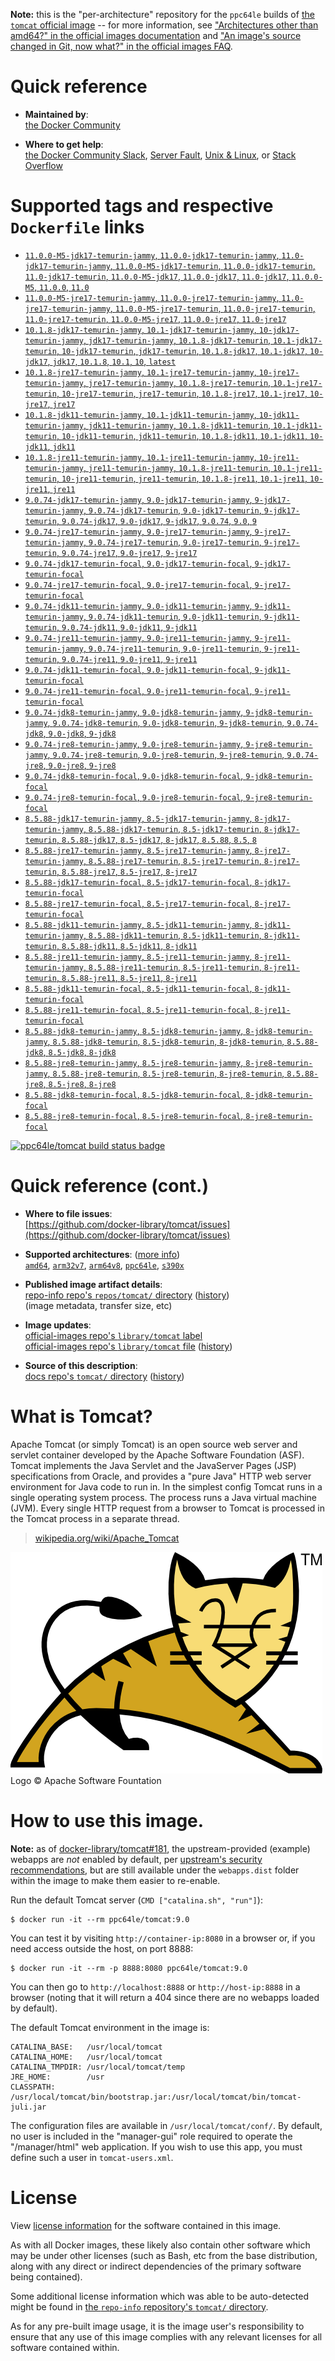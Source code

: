 <!--

********************************************************************************

WARNING:

    DO NOT EDIT "tomcat/README.md"

    IT IS AUTO-GENERATED

    (from the other files in "tomcat/" combined with a set of templates)

********************************************************************************

-->

**Note:** this is the "per-architecture" repository for the `ppc64le` builds of [the `tomcat` official image](https://hub.docker.com/_/tomcat) -- for more information, see ["Architectures other than amd64?" in the official images documentation](https://github.com/docker-library/official-images#architectures-other-than-amd64) and ["An image's source changed in Git, now what?" in the official images FAQ](https://github.com/docker-library/faq#an-images-source-changed-in-git-now-what).

# Quick reference

-	**Maintained by**:  
	[the Docker Community](https://github.com/docker-library/tomcat)

-	**Where to get help**:  
	[the Docker Community Slack](https://dockr.ly/comm-slack), [Server Fault](https://serverfault.com/help/on-topic), [Unix & Linux](https://unix.stackexchange.com/help/on-topic), or [Stack Overflow](https://stackoverflow.com/help/on-topic)

# Supported tags and respective `Dockerfile` links

-	[`11.0.0-M5-jdk17-temurin-jammy`, `11.0.0-jdk17-temurin-jammy`, `11.0-jdk17-temurin-jammy`, `11.0.0-M5-jdk17-temurin`, `11.0.0-jdk17-temurin`, `11.0-jdk17-temurin`, `11.0.0-M5-jdk17`, `11.0.0-jdk17`, `11.0-jdk17`, `11.0.0-M5`, `11.0.0`, `11.0`](https://github.com/docker-library/tomcat/blob/fb328ed4e0c36ca21299a8dad9b8dbce20dee236/11.0/jdk17/temurin-jammy/Dockerfile)
-	[`11.0.0-M5-jre17-temurin-jammy`, `11.0.0-jre17-temurin-jammy`, `11.0-jre17-temurin-jammy`, `11.0.0-M5-jre17-temurin`, `11.0.0-jre17-temurin`, `11.0-jre17-temurin`, `11.0.0-M5-jre17`, `11.0.0-jre17`, `11.0-jre17`](https://github.com/docker-library/tomcat/blob/17250442a64aab56e229f14cf2a4f570da8bb48f/11.0/jre17/temurin-jammy/Dockerfile)
-	[`10.1.8-jdk17-temurin-jammy`, `10.1-jdk17-temurin-jammy`, `10-jdk17-temurin-jammy`, `jdk17-temurin-jammy`, `10.1.8-jdk17-temurin`, `10.1-jdk17-temurin`, `10-jdk17-temurin`, `jdk17-temurin`, `10.1.8-jdk17`, `10.1-jdk17`, `10-jdk17`, `jdk17`, `10.1.8`, `10.1`, `10`, `latest`](https://github.com/docker-library/tomcat/blob/fb328ed4e0c36ca21299a8dad9b8dbce20dee236/10.1/jdk17/temurin-jammy/Dockerfile)
-	[`10.1.8-jre17-temurin-jammy`, `10.1-jre17-temurin-jammy`, `10-jre17-temurin-jammy`, `jre17-temurin-jammy`, `10.1.8-jre17-temurin`, `10.1-jre17-temurin`, `10-jre17-temurin`, `jre17-temurin`, `10.1.8-jre17`, `10.1-jre17`, `10-jre17`, `jre17`](https://github.com/docker-library/tomcat/blob/fcaa478d6d8ad1ee702efddec8ed8eada283acc5/10.1/jre17/temurin-jammy/Dockerfile)
-	[`10.1.8-jdk11-temurin-jammy`, `10.1-jdk11-temurin-jammy`, `10-jdk11-temurin-jammy`, `jdk11-temurin-jammy`, `10.1.8-jdk11-temurin`, `10.1-jdk11-temurin`, `10-jdk11-temurin`, `jdk11-temurin`, `10.1.8-jdk11`, `10.1-jdk11`, `10-jdk11`, `jdk11`](https://github.com/docker-library/tomcat/blob/fb328ed4e0c36ca21299a8dad9b8dbce20dee236/10.1/jdk11/temurin-jammy/Dockerfile)
-	[`10.1.8-jre11-temurin-jammy`, `10.1-jre11-temurin-jammy`, `10-jre11-temurin-jammy`, `jre11-temurin-jammy`, `10.1.8-jre11-temurin`, `10.1-jre11-temurin`, `10-jre11-temurin`, `jre11-temurin`, `10.1.8-jre11`, `10.1-jre11`, `10-jre11`, `jre11`](https://github.com/docker-library/tomcat/blob/fcaa478d6d8ad1ee702efddec8ed8eada283acc5/10.1/jre11/temurin-jammy/Dockerfile)
-	[`9.0.74-jdk17-temurin-jammy`, `9.0-jdk17-temurin-jammy`, `9-jdk17-temurin-jammy`, `9.0.74-jdk17-temurin`, `9.0-jdk17-temurin`, `9-jdk17-temurin`, `9.0.74-jdk17`, `9.0-jdk17`, `9-jdk17`, `9.0.74`, `9.0`, `9`](https://github.com/docker-library/tomcat/blob/fb328ed4e0c36ca21299a8dad9b8dbce20dee236/9.0/jdk17/temurin-jammy/Dockerfile)
-	[`9.0.74-jre17-temurin-jammy`, `9.0-jre17-temurin-jammy`, `9-jre17-temurin-jammy`, `9.0.74-jre17-temurin`, `9.0-jre17-temurin`, `9-jre17-temurin`, `9.0.74-jre17`, `9.0-jre17`, `9-jre17`](https://github.com/docker-library/tomcat/blob/680850057e040405b12b2d841969a38e9c039740/9.0/jre17/temurin-jammy/Dockerfile)
-	[`9.0.74-jdk17-temurin-focal`, `9.0-jdk17-temurin-focal`, `9-jdk17-temurin-focal`](https://github.com/docker-library/tomcat/blob/fb328ed4e0c36ca21299a8dad9b8dbce20dee236/9.0/jdk17/temurin-focal/Dockerfile)
-	[`9.0.74-jre17-temurin-focal`, `9.0-jre17-temurin-focal`, `9-jre17-temurin-focal`](https://github.com/docker-library/tomcat/blob/680850057e040405b12b2d841969a38e9c039740/9.0/jre17/temurin-focal/Dockerfile)
-	[`9.0.74-jdk11-temurin-jammy`, `9.0-jdk11-temurin-jammy`, `9-jdk11-temurin-jammy`, `9.0.74-jdk11-temurin`, `9.0-jdk11-temurin`, `9-jdk11-temurin`, `9.0.74-jdk11`, `9.0-jdk11`, `9-jdk11`](https://github.com/docker-library/tomcat/blob/fb328ed4e0c36ca21299a8dad9b8dbce20dee236/9.0/jdk11/temurin-jammy/Dockerfile)
-	[`9.0.74-jre11-temurin-jammy`, `9.0-jre11-temurin-jammy`, `9-jre11-temurin-jammy`, `9.0.74-jre11-temurin`, `9.0-jre11-temurin`, `9-jre11-temurin`, `9.0.74-jre11`, `9.0-jre11`, `9-jre11`](https://github.com/docker-library/tomcat/blob/680850057e040405b12b2d841969a38e9c039740/9.0/jre11/temurin-jammy/Dockerfile)
-	[`9.0.74-jdk11-temurin-focal`, `9.0-jdk11-temurin-focal`, `9-jdk11-temurin-focal`](https://github.com/docker-library/tomcat/blob/fb328ed4e0c36ca21299a8dad9b8dbce20dee236/9.0/jdk11/temurin-focal/Dockerfile)
-	[`9.0.74-jre11-temurin-focal`, `9.0-jre11-temurin-focal`, `9-jre11-temurin-focal`](https://github.com/docker-library/tomcat/blob/680850057e040405b12b2d841969a38e9c039740/9.0/jre11/temurin-focal/Dockerfile)
-	[`9.0.74-jdk8-temurin-jammy`, `9.0-jdk8-temurin-jammy`, `9-jdk8-temurin-jammy`, `9.0.74-jdk8-temurin`, `9.0-jdk8-temurin`, `9-jdk8-temurin`, `9.0.74-jdk8`, `9.0-jdk8`, `9-jdk8`](https://github.com/docker-library/tomcat/blob/fb328ed4e0c36ca21299a8dad9b8dbce20dee236/9.0/jdk8/temurin-jammy/Dockerfile)
-	[`9.0.74-jre8-temurin-jammy`, `9.0-jre8-temurin-jammy`, `9-jre8-temurin-jammy`, `9.0.74-jre8-temurin`, `9.0-jre8-temurin`, `9-jre8-temurin`, `9.0.74-jre8`, `9.0-jre8`, `9-jre8`](https://github.com/docker-library/tomcat/blob/680850057e040405b12b2d841969a38e9c039740/9.0/jre8/temurin-jammy/Dockerfile)
-	[`9.0.74-jdk8-temurin-focal`, `9.0-jdk8-temurin-focal`, `9-jdk8-temurin-focal`](https://github.com/docker-library/tomcat/blob/fb328ed4e0c36ca21299a8dad9b8dbce20dee236/9.0/jdk8/temurin-focal/Dockerfile)
-	[`9.0.74-jre8-temurin-focal`, `9.0-jre8-temurin-focal`, `9-jre8-temurin-focal`](https://github.com/docker-library/tomcat/blob/680850057e040405b12b2d841969a38e9c039740/9.0/jre8/temurin-focal/Dockerfile)
-	[`8.5.88-jdk17-temurin-jammy`, `8.5-jdk17-temurin-jammy`, `8-jdk17-temurin-jammy`, `8.5.88-jdk17-temurin`, `8.5-jdk17-temurin`, `8-jdk17-temurin`, `8.5.88-jdk17`, `8.5-jdk17`, `8-jdk17`, `8.5.88`, `8.5`, `8`](https://github.com/docker-library/tomcat/blob/fb328ed4e0c36ca21299a8dad9b8dbce20dee236/8.5/jdk17/temurin-jammy/Dockerfile)
-	[`8.5.88-jre17-temurin-jammy`, `8.5-jre17-temurin-jammy`, `8-jre17-temurin-jammy`, `8.5.88-jre17-temurin`, `8.5-jre17-temurin`, `8-jre17-temurin`, `8.5.88-jre17`, `8.5-jre17`, `8-jre17`](https://github.com/docker-library/tomcat/blob/44079aa2c56da8b47438f58af9c01ffdda1a8a95/8.5/jre17/temurin-jammy/Dockerfile)
-	[`8.5.88-jdk17-temurin-focal`, `8.5-jdk17-temurin-focal`, `8-jdk17-temurin-focal`](https://github.com/docker-library/tomcat/blob/fb328ed4e0c36ca21299a8dad9b8dbce20dee236/8.5/jdk17/temurin-focal/Dockerfile)
-	[`8.5.88-jre17-temurin-focal`, `8.5-jre17-temurin-focal`, `8-jre17-temurin-focal`](https://github.com/docker-library/tomcat/blob/44079aa2c56da8b47438f58af9c01ffdda1a8a95/8.5/jre17/temurin-focal/Dockerfile)
-	[`8.5.88-jdk11-temurin-jammy`, `8.5-jdk11-temurin-jammy`, `8-jdk11-temurin-jammy`, `8.5.88-jdk11-temurin`, `8.5-jdk11-temurin`, `8-jdk11-temurin`, `8.5.88-jdk11`, `8.5-jdk11`, `8-jdk11`](https://github.com/docker-library/tomcat/blob/fb328ed4e0c36ca21299a8dad9b8dbce20dee236/8.5/jdk11/temurin-jammy/Dockerfile)
-	[`8.5.88-jre11-temurin-jammy`, `8.5-jre11-temurin-jammy`, `8-jre11-temurin-jammy`, `8.5.88-jre11-temurin`, `8.5-jre11-temurin`, `8-jre11-temurin`, `8.5.88-jre11`, `8.5-jre11`, `8-jre11`](https://github.com/docker-library/tomcat/blob/44079aa2c56da8b47438f58af9c01ffdda1a8a95/8.5/jre11/temurin-jammy/Dockerfile)
-	[`8.5.88-jdk11-temurin-focal`, `8.5-jdk11-temurin-focal`, `8-jdk11-temurin-focal`](https://github.com/docker-library/tomcat/blob/fb328ed4e0c36ca21299a8dad9b8dbce20dee236/8.5/jdk11/temurin-focal/Dockerfile)
-	[`8.5.88-jre11-temurin-focal`, `8.5-jre11-temurin-focal`, `8-jre11-temurin-focal`](https://github.com/docker-library/tomcat/blob/44079aa2c56da8b47438f58af9c01ffdda1a8a95/8.5/jre11/temurin-focal/Dockerfile)
-	[`8.5.88-jdk8-temurin-jammy`, `8.5-jdk8-temurin-jammy`, `8-jdk8-temurin-jammy`, `8.5.88-jdk8-temurin`, `8.5-jdk8-temurin`, `8-jdk8-temurin`, `8.5.88-jdk8`, `8.5-jdk8`, `8-jdk8`](https://github.com/docker-library/tomcat/blob/fb328ed4e0c36ca21299a8dad9b8dbce20dee236/8.5/jdk8/temurin-jammy/Dockerfile)
-	[`8.5.88-jre8-temurin-jammy`, `8.5-jre8-temurin-jammy`, `8-jre8-temurin-jammy`, `8.5.88-jre8-temurin`, `8.5-jre8-temurin`, `8-jre8-temurin`, `8.5.88-jre8`, `8.5-jre8`, `8-jre8`](https://github.com/docker-library/tomcat/blob/44079aa2c56da8b47438f58af9c01ffdda1a8a95/8.5/jre8/temurin-jammy/Dockerfile)
-	[`8.5.88-jdk8-temurin-focal`, `8.5-jdk8-temurin-focal`, `8-jdk8-temurin-focal`](https://github.com/docker-library/tomcat/blob/fb328ed4e0c36ca21299a8dad9b8dbce20dee236/8.5/jdk8/temurin-focal/Dockerfile)
-	[`8.5.88-jre8-temurin-focal`, `8.5-jre8-temurin-focal`, `8-jre8-temurin-focal`](https://github.com/docker-library/tomcat/blob/44079aa2c56da8b47438f58af9c01ffdda1a8a95/8.5/jre8/temurin-focal/Dockerfile)

[![ppc64le/tomcat build status badge](https://img.shields.io/jenkins/s/https/doi-janky.infosiftr.net/job/multiarch/job/ppc64le/job/tomcat.svg?label=ppc64le/tomcat%20%20build%20job)](https://doi-janky.infosiftr.net/job/multiarch/job/ppc64le/job/tomcat/)

# Quick reference (cont.)

-	**Where to file issues**:  
	[https://github.com/docker-library/tomcat/issues](https://github.com/docker-library/tomcat/issues)

-	**Supported architectures**: ([more info](https://github.com/docker-library/official-images#architectures-other-than-amd64))  
	[`amd64`](https://hub.docker.com/r/amd64/tomcat/), [`arm32v7`](https://hub.docker.com/r/arm32v7/tomcat/), [`arm64v8`](https://hub.docker.com/r/arm64v8/tomcat/), [`ppc64le`](https://hub.docker.com/r/ppc64le/tomcat/), [`s390x`](https://hub.docker.com/r/s390x/tomcat/)

-	**Published image artifact details**:  
	[repo-info repo's `repos/tomcat/` directory](https://github.com/docker-library/repo-info/blob/master/repos/tomcat) ([history](https://github.com/docker-library/repo-info/commits/master/repos/tomcat))  
	(image metadata, transfer size, etc)

-	**Image updates**:  
	[official-images repo's `library/tomcat` label](https://github.com/docker-library/official-images/issues?q=label%3Alibrary%2Ftomcat)  
	[official-images repo's `library/tomcat` file](https://github.com/docker-library/official-images/blob/master/library/tomcat) ([history](https://github.com/docker-library/official-images/commits/master/library/tomcat))

-	**Source of this description**:  
	[docs repo's `tomcat/` directory](https://github.com/docker-library/docs/tree/master/tomcat) ([history](https://github.com/docker-library/docs/commits/master/tomcat))

# What is Tomcat?

Apache Tomcat (or simply Tomcat) is an open source web server and servlet container developed by the Apache Software Foundation (ASF). Tomcat implements the Java Servlet and the JavaServer Pages (JSP) specifications from Oracle, and provides a "pure Java" HTTP web server environment for Java code to run in. In the simplest config Tomcat runs in a single operating system process. The process runs a Java virtual machine (JVM). Every single HTTP request from a browser to Tomcat is processed in the Tomcat process in a separate thread.

> [wikipedia.org/wiki/Apache_Tomcat](https://en.wikipedia.org/wiki/Apache_Tomcat)

![logo](https://raw.githubusercontent.com/docker-library/docs/8e31eb93a02d504d0cfe1da435aa31b377fc627d/tomcat/logo.png)Logo &copy; Apache Software Fountation

# How to use this image.

**Note:** as of [docker-library/tomcat#181](https://github.com/docker-library/tomcat/pull/181), the upstream-provided (example) webapps are *not* enabled by default, per [upstream's security recommendations](https://tomcat.apache.org/tomcat-9.0-doc/security-howto.html#Default_web_applications), but are still available under the `webapps.dist` folder within the image to make them easier to re-enable.

Run the default Tomcat server (`CMD ["catalina.sh", "run"]`):

```console
$ docker run -it --rm ppc64le/tomcat:9.0
```

You can test it by visiting `http://container-ip:8080` in a browser or, if you need access outside the host, on port 8888:

```console
$ docker run -it --rm -p 8888:8080 ppc64le/tomcat:9.0
```

You can then go to `http://localhost:8888` or `http://host-ip:8888` in a browser (noting that it will return a 404 since there are no webapps loaded by default).

The default Tomcat environment in the image is:

	CATALINA_BASE:   /usr/local/tomcat
	CATALINA_HOME:   /usr/local/tomcat
	CATALINA_TMPDIR: /usr/local/tomcat/temp
	JRE_HOME:        /usr
	CLASSPATH:       /usr/local/tomcat/bin/bootstrap.jar:/usr/local/tomcat/bin/tomcat-juli.jar

The configuration files are available in `/usr/local/tomcat/conf/`. By default, no user is included in the "manager-gui" role required to operate the "/manager/html" web application. If you wish to use this app, you must define such a user in `tomcat-users.xml`.

# License

View [license information](https://www.apache.org/licenses/LICENSE-2.0) for the software contained in this image.

As with all Docker images, these likely also contain other software which may be under other licenses (such as Bash, etc from the base distribution, along with any direct or indirect dependencies of the primary software being contained).

Some additional license information which was able to be auto-detected might be found in [the `repo-info` repository's `tomcat/` directory](https://github.com/docker-library/repo-info/tree/master/repos/tomcat).

As for any pre-built image usage, it is the image user's responsibility to ensure that any use of this image complies with any relevant licenses for all software contained within.
